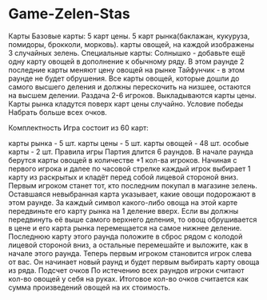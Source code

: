 # Game-Zelen-Stas

Карты
  Базовые карты:
    5 карт цены.
    5 карт рынка(баклажан, кукуруза, помидоры, брокколи, морковь).
    карты овощей, на каждой изображены 3 случайных зелень.
  Специальные карты:
    Солнышко - добавьте ещё одну карту овощей в дополнение к обычному ряду. В этом раунде 2 последние карты меняют цену овощей на рынке
    Тайфунчик - в этом раунде не будет обрушения. Все карты овощей, которые дошли до самого высшего деления и должны перескочить на низшее, остаются на высшем делении.
Раздача
  2-6 игроков.
  Выкладываются карты цены.
  Карты рынка кладутся поверх карт цены случайно.
Условие победы
  Набрать больше всех очков.


Комплектность
  Игра состоит из 60 карт:
  
  карты рынка - 5 шт.
  карты цены - 5 шт.
  карты овощей - 48 шт.
  особые карты - 2 шт.
Правила игры
Партия длится 6 раундов.
В начале раунда берутся карты овощей в количестве +1 кол-ва игроков.
Начиная с первого игрока и далее по часовой стрелке каждый игрок выбирает 1 карту из раскрытых и кладёт перед собой лицевой стороной вниз.
Первым игроком станет тот, кто последним покупал в магазине зелень.
Оставшаяся невыбранная карта указывает, какие овощи подорожают в этом раунде. За каждый символ какого-либо овоща на этой карте передвиньте его карту рынка на 1 деление вверх. Если вы должны передвинуть её выше самого верхнего деления, то овощ обрушивается в цене и его карта рынка перемещается на самое нижнее деление.
Последнюю карту этого раунда положите в сброс рядом с колодой лицевой стороной вниз, а остальные перемешайте и выложите, как в начале этого раунда. Теперь первым игроком становится игрок слева от вас. Он начинает новый раунд и будет первым выбирать карту овоща из ряда.
Подсчет очков
По истечению всех раундов игроки считают кол-во овощей у себя на руках.
Итоговое кол-во очков считается как сумма произведений овощей на их стоимость.
